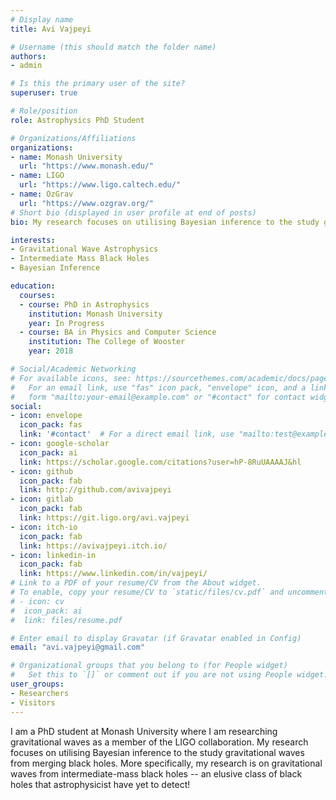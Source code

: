```yaml
---
# Display name
title: Avi Vajpeyi

# Username (this should match the folder name)
authors:
- admin

# Is this the primary user of the site?
superuser: true

# Role/position
role: Astrophysics PhD Student 

# Organizations/Affiliations
organizations:
- name: Monash University
  url: "https://www.monash.edu/"
- name: LIGO
  url: "https://www.ligo.caltech.edu/"
- name: OzGrav
  url: "https://www.ozgrav.org/"
# Short bio (displayed in user profile at end of posts)
bio: My research focuses on utilising Bayesian inference to the study gravitational waves from merging black holes.

interests:
- Gravitational Wave Astrophysics
- Intermediate Mass Black Holes
- Bayesian Inference

education:
  courses:
  - course: PhD in Astrophysics
    institution: Monash University
    year: In Progress
  - course: BA in Physics and Computer Science
    institution: The College of Wooster
    year: 2018

# Social/Academic Networking
# For available icons, see: https://sourcethemes.com/academic/docs/page-builder/#icons
#   For an email link, use "fas" icon pack, "envelope" icon, and a link in the
#   form "mailto:your-email@example.com" or "#contact" for contact widget.
social:
- icon: envelope
  icon_pack: fas
  link: '#contact'  # For a direct email link, use "mailto:test@example.org".
- icon: google-scholar
  icon_pack: ai
  link: https://scholar.google.com/citations?user=hP-8RuUAAAAJ&hl
- icon: github
  icon_pack: fab
  link: http://github.com/avivajpeyi
- icon: gitlab
  icon_pack: fab
  link: https://git.ligo.org/avi.vajpeyi
- icon: itch-io
  icon_pack: fab
  link: https://avivajpeyi.itch.io/
- icon: linkedin-in
  icon_pack: fab
  link: https://www.linkedin.com/in/vajpeyi/
# Link to a PDF of your resume/CV from the About widget.
# To enable, copy your resume/CV to `static/files/cv.pdf` and uncomment the lines below.
# - icon: cv
#  icon_pack: ai
#  link: files/resume.pdf

# Enter email to display Gravatar (if Gravatar enabled in Config)
email: "avi.vajpeyi@gmail.com"

# Organizational groups that you belong to (for People widget)
#   Set this to `[]` or comment out if you are not using People widget.
user_groups:
- Researchers
- Visitors
---
```


I am a PhD student at Monash University where I am researching gravitational waves as a member of the LIGO collaboration. My research focuses on utilising Bayesian inference to the study gravitational waves from merging black holes. More specifically, my research is on gravitational waves from intermediate-mass black holes -- an elusive class of black holes that astrophysicist have yet to detect! 
